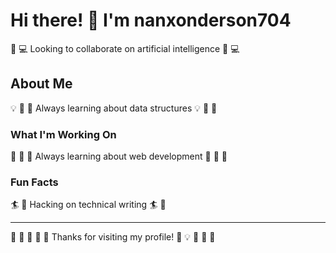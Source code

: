 # Hi there! 👋 I'm nanxonderson704

🎰 💻 Looking to collaborate on artificial intelligence 🎰 💻

## About Me
💡 🎣 🏸 Always learning about data structures 💡 🎣 🏸

### What I'm Working On
🚴 🏓 🚴 Always learning about web development 🚴 🏓 🚴

### Fun Facts
🏄 🎳 Hacking on technical writing 🏄 🎳

---
🏏 🥋 🎨 🚴 🎽 Thanks for visiting my profile! 🎰 💡 🏒 🏓 🎣
